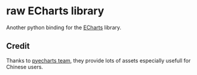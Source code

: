 # raw ECharts library

Another python binding for the [ECharts](https://echarts.apache.org/en/index.html) library.

## Credit
Thanks to [pyecharts team](https://github.com/pyecharts), they provide lots of assets especially usefull for Chinese users.